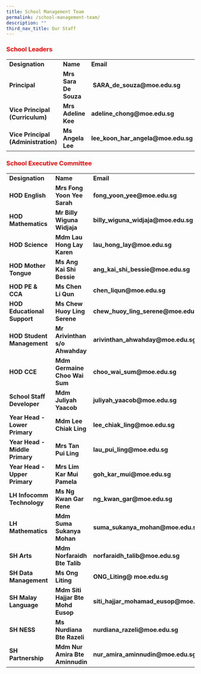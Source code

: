 ```yaml
---
title: School Management Team
permalink: /school-management-team/
description: ""
third_nav_title: Our Staff
---
```

<h3><strong><span style="color: #ff0000;">School Leaders</span></strong></h3>
<table width="771">
<tbody>
<tr>
<td width="223"><strong>Designation</strong></td>
<td width="241"><strong>Name</strong></td>
<td width="307"><strong>Email</strong></td>
</tr>
<tr>
<td width="223"><strong>Principal</strong></td>
<td width="241"><strong>Mrs Sara De Souza</strong></td>
<td width="307"><strong>&nbsp;SARA_de_souza@moe.edu.sg</strong></td>
</tr>
<tr>
<td width="223"><strong>Vice Principal (Curriculum)</strong></td>
<td width="241"><strong>Mrs Adeline Kee&nbsp;</strong></td>
<td width="307"><strong>adeline_chong@moe.edu.sg&nbsp;</strong></td>
</tr>
<tr>
<td width="223"><strong>Vice Principal (Administration)</strong></td>
<td width="241"><strong>Ms Angela Lee</strong></td>
<td width="307"><strong>lee_koon_har_angela@moe.edu.sg</strong></td>
</tr>
</tbody>
</table>
<h3><strong><span style="color: #ff0000;">School Executive Committee</span></strong></h3>
<table width="771">
<tbody>
<tr>
<td width="223"><strong>Designation</strong></td>
<td width="241"><strong>Name</strong></td>
<td width="307"><strong>Email</strong></td>
</tr>
<tr>
<td width="223"><strong>HOD English</strong></td>
<td width="241"><strong>Mrs Fong Yoon Yee Sarah</strong></td>
<td width="307"><strong>fong_yoon_yee@moe.edu.sg</strong></td>
</tr>
<tr>
<td width="223"><strong>HOD Mathematics</strong></td>
<td width="241"><strong>Mr Billy Wiguna Widjaja</strong></td>
<td width="307"><strong>billy_wiguna_widjaja@moe.edu.sg</strong></td>
</tr>
<tr>
<td width="223"><strong>HOD Science</strong></td>
<td width="241"><strong>Mdm Lau Hong Lay Karen</strong></td>
<td width="307"><strong>lau_hong_lay@moe.edu.sg</strong></td>
</tr>
<tr>
<td width="223"><strong>HOD Mother Tongue</strong></td>
<td width="241"><strong>Ms Ang Kai Shi Bessie</strong></td>
<td width="307"><strong>ang_kai_shi_bessie@moe.edu.sg</strong></td>
</tr>
<tr>
<td width="223"><strong>HOD PE &amp; CCA</strong></td>
<td width="241"><strong>Ms Chen Li Qun</strong></td>
<td width="307"><strong>chen_liqun@moe.edu.sg</strong></td>
</tr>
<tr>
<td width="223"><strong>HOD Educational Support</strong></td>
<td width="241"><strong>Ms Chew Huoy Ling Serene</strong></td>
<td width="307"><strong>chew_huoy_ling_serene@moe.edu.sg</strong></td>
</tr>
<tr>
<td width="223"><strong>HOD Student Management&nbsp;</strong></td>
<td width="241"><strong>Mr Arivinthan s/o Ahwahday</strong></td>
<td width="307"><strong>arivinthan_ahwahday@moe.edu.sg</strong></td>
</tr>
<tr>
<td width="223"><strong>HOD CCE</strong></td>
<td width="241"><strong>Mdm Germaine Choo Wai Sum</strong></td>
<td width="307"><strong>choo_wai_sum@moe.edu.sg</strong></td>
</tr>
<tr>
<td width="223"><strong>School Staff Developer</strong></td>
<td width="241"><strong>Mdm Juliyah Yaacob</strong></td>
<td width="307"><strong>juliyah_yaacob@moe.edu.sg</strong></td>
</tr>
<tr>
<td width="223"><strong>Year Head - Lower Primary</strong></td>
<td width="241"><strong>Mdm Lee Chiak Ling</strong></td>
<td width="307"><strong>lee_chiak_ling@moe.edu.sg</strong></td>
</tr>
<tr>
<td width="223"><strong>Year Head - Middle Primary</strong></td>
<td width="241"><strong>Mrs Tan Pui Ling</strong></td>
<td width="307"><strong>lau_pui_ling@moe.edu.sg</strong></td>
</tr>
<tr>
<td width="223"><strong>Year Head - Upper Primary</strong></td>
<td width="241"><strong>Mrs Lim Kar Mui Pamela</strong></td>
<td width="307"><strong>goh_kar_mui@moe.edu.sg</strong></td>
</tr>
<tr>
<td width="223"><strong>LH Infocomm Technology</strong></td>
<td width="241"><strong>Ms Ng Kwan Gar Rene</strong></td>
<td width="307"><strong>ng_kwan_gar@moe.edu.sg</strong></td>
</tr>
<tr>
<td width="223"><strong>LH Mathematics</strong></td>
<td width="241"><strong>Mdm Suma Sukanya Mohan</strong></td>
<td width="307"><strong>suma_sukanya_mohan@moe.edu.sg</strong></td>
</tr>
<tr>
<td width="223"><strong>SH Arts</strong></td>
<td width="241"><strong>Mdm Norfaraidh Bte Talib</strong></td>
<td width="307"><strong>norfaraidh_talib@moe.edu.sg</strong></td>
</tr>
<tr>
<td width="223"><strong>SH Data Management</strong></td>
<td width="241"><strong>Ms Ong Liting</strong></td>
<td width="307"><strong>ONG_Liting@ moe.edu.sg</strong></td>
</tr>
<tr>
<td width="223"><strong>SH Malay Language</strong></td>
<td width="241"><strong>Mdm Siti Hajjar Bte Mohd Eusop</strong></td>
<td width="307"><strong>siti_hajjar_mohamad_eusop@moe.edu.sg</strong></td>
</tr>
<tr>
<td width="223"><strong>SH NESS</strong></td>
<td width="241"><strong>Ms Nurdiana Bte Razeli</strong></td>
<td width="307"><strong>nurdiana_razeli@moe.edu.sg</strong></td>
</tr>
<tr>
<td width="223"><strong>SH Partnership</strong></td>
<td width="241"><strong>Mdm Nur Amira Bte Aminnudin</strong></td>
<td width="307"><strong>nur_amira_aminnudin@moe.edu.sg</strong></td>
</tr>
</tbody>
</table>